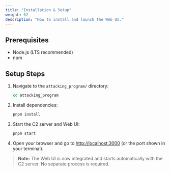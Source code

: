 ```yaml
---
title: "Installation & Setup"
weight: 62
description: "How to install and launch the Web UI."
---
```


## Prerequisites

- Node.js (LTS recommended)
- npm

## Setup Steps

1. Navigate to the `attacking_program/` directory:
   ```bash
   cd attacking_program
   ```
2. Install dependencies:
   ```bash
   pnpm install
   ```
3. Start the C2 server and Web UI:
   ```bash
   pnpm start
   ```
4. Open your browser and go to [http://localhost:3000](http://localhost:3000) (or the port shown in your terminal).

> **Note:** The Web UI is now integrated and starts automatically with the C2 server. No separate process is required. 